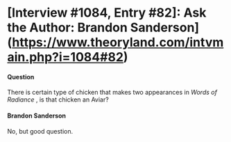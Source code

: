# [Interview #1084, Entry #82]: Ask the Author: Brandon Sanderson](https://www.theoryland.com/intvmain.php?i=1084#82)

#### Question

There is certain type of chicken that makes two appearances in
*Words of Radiance*
, is that chicken an Aviar?

#### Brandon Sanderson

No, but good question.


